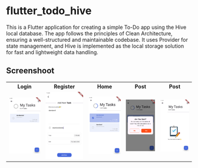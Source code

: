 # flutter_todo_hive

This is a Flutter application for creating a simple To-Do app using the Hive local database. The app follows the principles of Clean Architecture, ensuring a well-structured and maintainable codebase. It uses Provider for state management, and Hive is implemented as the local storage solution for fast and lightweight data handling.

## Screenshoot

<table>
  <tr>
    <th>Login</th>
    <th>Register</th>
    <th>Home</th>
        <th>Post</th>
     <th>Post</th>
  </tr>
  <tr>
    <td><img src="screenshoot/1.%20home.png" height="20%"/></td>
    <td><img src="screenshoot/2.%20add.png" height="20%"/></td>
    <td><img src="screenshoot/3.%20complete.png" height="20%"/></td>
    <td><img src="screenshoot/4.%20remove%20all.png" height="20%"/></td>
        <td><img src="screenshoot/5.%20empty.png" height="20%"/></td>
  </tr>
</table>
